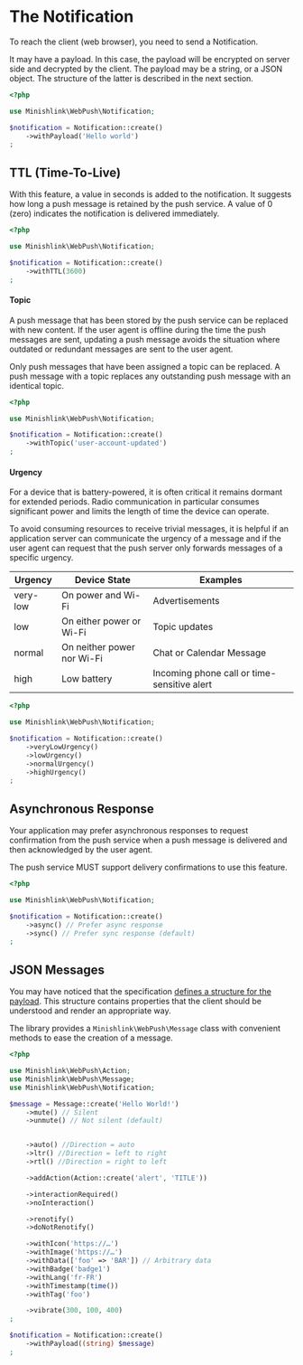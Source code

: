 # The Notification

To reach the client (web browser), you need to send a Notification.

It may have a payload. In this case, the payload will be encrypted on server side and decrypted by the client. 
The payload may be a string, or a JSON object. The structure of the latter is described in the next section.

```php
<?php

use Minishlink\WebPush\Notification;

$notification = Notification::create()
    ->withPayload('Hello world')
;
```

## TTL (Time-To-Live)

With this feature, a value in seconds is added to the notification.
It suggests how long a push message is retained by the push service.
A value of 0 (zero) indicates the notification is delivered immediately.

```php
<?php

use Minishlink\WebPush\Notification;

$notification = Notification::create()
    ->withTTL(3600)
;
```

#### Topic

A push message that has been stored by the push service can be replaced with new content.
If the user agent is offline during the time the push messages are sent,
updating a push message avoids the situation where outdated or redundant messages are sent to the user agent.

Only push messages that have been assigned a topic can be replaced.
A push message with a topic replaces any outstanding push message with an identical topic.

```php
<?php

use Minishlink\WebPush\Notification;

$notification = Notification::create()
    ->withTopic('user-account-updated')
;
```

#### Urgency

For a device that is battery-powered, it is often critical it remains dormant for extended periods.
Radio communication in particular consumes significant power and limits the length of time the device can operate.

To avoid consuming resources to receive trivial messages,
it is helpful if an application server can communicate the urgency of a message and if the user agent can request
that the push server only forwards messages of a specific urgency.

| Urgency  | Device State                | Examples                                        |
|----------|-----------------------------|-------------------------------------------------|
| very-low | On power and Wi-Fi          | Advertisements                                  |
| low      | On either power or Wi-Fi    | Topic updates                                   |
| normal   | On neither power nor Wi-Fi  | Chat or Calendar Message                        |
| high     | Low battery                 | Incoming phone call or time-sensitive alert     |

```php
<?php

use Minishlink\WebPush\Notification;

$notification = Notification::create()
    ->veryLowUrgency()
    ->lowUrgency()
    ->normalUrgency()
    ->highUrgency()
;
```

## Asynchronous Response

Your application may prefer asynchronous responses to request confirmation from the
push service when a push message is delivered and then acknowledged by the user agent.

The push service MUST support delivery confirmations to use this feature.

```php
<?php

use Minishlink\WebPush\Notification;

$notification = Notification::create()
    ->async() // Prefer async response
    ->sync() // Prefer sync response (default)
;
```

## JSON Messages

You may have noticed that the specification [defines a structure for the payload](https://notifications.spec.whatwg.org/#notifications).
This structure contains properties that the client should be understood and render an appropriate way.

The library provides a `Minishlink\WebPush\Message` class with convenient methods to ease the creation of a message. 

```php
<?php

use Minishlink\WebPush\Action;
use Minishlink\WebPush\Message;
use Minishlink\WebPush\Notification;

$message = Message::create('Hello World!')
    ->mute() // Silent
    ->unmute() // Not silent (default)


    ->auto() //Direction = auto
    ->ltr() //Direction = left to right
    ->rtl() //Direction = right to left

    ->addAction(Action::create('alert', 'TITLE'))

    ->interactionRequired()
    ->noInteraction()

    ->renotify()
    ->doNotRenotify()

    ->withIcon('https://…')
    ->withImage('https://…')
    ->withData(['foo' => 'BAR']) // Arbitrary data
    ->withBadge('badge1')
    ->withLang('fr-FR')
    ->withTimestamp(time())
    ->withTag('foo')

    ->vibrate(300, 100, 400)
;

$notification = Notification::create()
    ->withPayload((string) $message)
;
```
